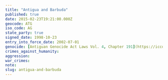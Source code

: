 ```yaml
---
title: "Antigua and Barbuda"
published: true
date: 2015-02-23T19:21:00.000Z
geocode: ATG
iso_code: AG
state_party: true
signed_date: 1998-10-23
entry_into_force_date: 2002-07-01
genocide: [Antiguan Genocide Act Laws Vol. 4, Chapter 191](https://iccdb.hrlc.net/data/doc/512/)
crimes_against_humanity:
aggression:
war_crimes:
note:
slug: antigua-and-barbuda
---
```

